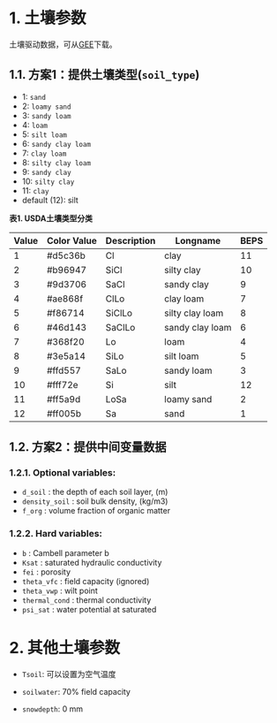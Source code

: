 # 1. 土壤参数

土壤驱动数据，可从[GEE](https://code.earthengine.google.com/2b14ec8d599d7dcaa1dedac47b261aca?noload=1)下载。

## 1.1. 方案1：提供土壤类型(`soil_type`)

- 1: `sand`
- 2: `loamy sand`
- 3: `sandy loam`
- 4: `loam`
- 5: `silt loam`
- 6: `sandy clay loam`
- 7: `clay loam`
- 8: `silty clay loam`
- 9: `sandy clay`
- 10: `silty clay`
- 11: `clay`
- default (12): silt

**表1. USDA土壤类型分类**

| Value | Color Value | Description | Longname        | BEPS |
| :---- | :---------- | :---------- | --------------- | ---- |
| 1     | #d5c36b     | Cl          | clay            | 11   |
| 2     | #b96947     | SiCl        | silty clay      | 10   |
| 3     | #9d3706     | SaCl        | sandy clay      | 9    |
| 4     | #ae868f     | ClLo        | clay loam       | 7    |
| 5     | #f86714     | SiClLo      | silty clay loam | 8    |
| 6     | #46d143     | SaClLo      | sandy clay loam | 6    |
| 7     | #368f20     | Lo          | loam            | 4    |
| 8     | #3e5a14     | SiLo        | silt loam       | 5    |
| 9     | #ffd557     | SaLo        | sandy loam      | 3    |
| 10    | #fff72e     | Si          | silt            | 12   |
| 11    | #ff5a9d     | LoSa        | loamy sand      | 2    |
| 12    | #ff005b     | Sa          | sand            | 1    |


## 1.2. 方案2：提供中间变量数据

### 1.2.1. Optional variables:

- `d_soil`       : the depth of each soil layer, (m)
- `density_soil` : soil bulk density, (kg/m3)
- `f_org`        : volume fraction of organic matter

### 1.2.2. Hard variables: 
- `b`            : Cambell parameter b
- `Ksat`         : saturated hydraulic conductivity
- `fei`          : porosity
- `theta_vfc`    : field capacity (ignored)
- `theta_vwp`    : wilt point
- `thermal_cond` : thermal conductivity
- `psi_sat`      : water potential at saturated


# 2. 其他土壤参数

- `Tsoil`: 可以设置为空气温度

- `soilwater`: 70% field capacity

- `snowdepth`: 0 mm

